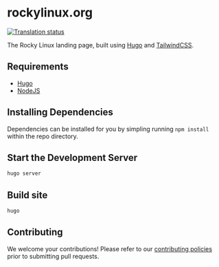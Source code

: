 # rockylinux.org

[![Translation status](http://weblate.rockylinux.org/widgets/rockylinux-org/-/website/svg-badge.svg)](http://weblate.rockylinux.org/engage/rockylinux-org/)

The Rocky Linux landing page, built using [Hugo](https://gohugo.io) and [TailwindCSS](https://tailwindcss.com).

## Requirements

- [Hugo](https://gohugo.io)
- [NodeJS](https://nodejs.org)

## Installing Dependencies

Dependencies can be installed for you by simpling running `npm install` within the repo directory.

## Start the Development Server

```bash
hugo server
```

## Build site

```bash
hugo
```

## Contributing

We welcome your contributions! Please refer to our [contributing policies](https://github.com/rocky-linux/rockylinux.org/blob/main/CONTRIBUTING.md) prior to submitting pull requests.
